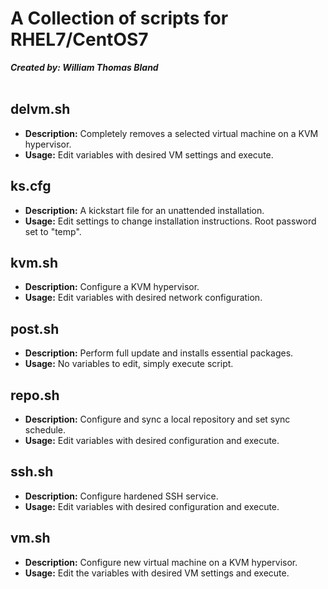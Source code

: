 # A Collection of scripts for RHEL7/CentOS7
***Created by: William Thomas Bland***<br>
<br>

delvm.sh
---
* **Description:** Completely removes a selected virtual machine on a KVM hypervisor.<br>
* **Usage:** Edit variables with desired VM settings and execute.

ks.cfg
---
* **Description:** A kickstart file for an unattended installation.<br>
* **Usage:** Edit settings to change installation instructions. Root password set to "temp".

kvm.sh
---
* **Description:** Configure a KVM hypervisor.<br>
* **Usage:** Edit variables with desired network configuration.

post.sh
---
* **Description:** Perform full update and installs essential packages.<br>
* **Usage:** No variables to edit, simply execute script.

repo.sh
---
* **Description:** Configure and sync a local repository and set sync schedule.<br>
* **Usage:** Edit variables with desired configuration and execute.

ssh.sh
---
* **Description:** Configure hardened SSH service.<br>
* **Usage:** Edit variables with desired configuration and execute.

vm.sh
---
* **Description:** Configure new virtual machine on a KVM hypervisor.<br>
* **Usage:** Edit the variables with desired VM settings and execute.
